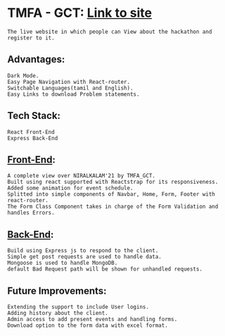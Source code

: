 # TMFA - GCT: [Link to site](https://tmfa.herokuapp.com/)
    The live website in which people can View about the hackathon and register to it.

## Advantages:
    Dark Mode.
    Easy Page Navigation with React-router.
    Switchable Languages(tamil and English).
    Easy Links to download Problem statements.

## Tech Stack:
    React Front-End
    Express Back-End

## [Front-End](https://github.com/jeyansaran620/tmfa):
    A complete view over NIRALKALAM'21 by TMFA_GCT.
    Built using react supported with Reactstrap for its responsiveness.
    Added some animation for event schedule.
    Splitted into simple components of Navbar, Home, Form, Footer with react-router.
    The Form Class Component takes in charge of the Form Validation and handles Errors.

## [Back-End](https://github.com/jeyansaran620/tmfa-server):
    Build using Express js to respond to the client.
    Simple get post requests are used to handle data.
    Mongoose is used to handle MongoDB.
    default Bad Request path will be shown for unhandled requests.

## Future Improvements:
    Extending the support to include User logins.
    Adding history about the client. 
    Admin access to add present events and handling forms.
    Download option to the form data with excel format.
